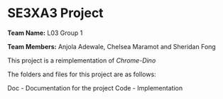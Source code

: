 # SE3XA3 Project
**Team Name:** L03 Group 1

**Team Members:** Anjola Adewale, Chelsea Maramot and Sheridan Fong

This project is a reimplementation of _Chrome-Dino_

The folders and files for this project are as follows:

Doc - Documentation for the project
Code - Implementation


